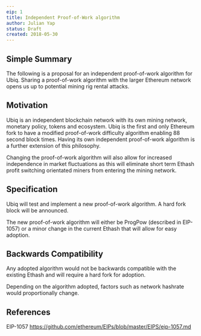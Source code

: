 ```yaml
---
eip: 1
title: Independent Proof-of-Work algorithm
author: Julian Yap
status: Draft
created: 2018-05-30
---
```


## Simple Summary

The following is a proposal for an independent proof-of-work algorithm for Ubiq. Sharing a proof-of-work algorithm with the larger Ethereum network opens us up to potential mining rig rental attacks. 

## Motivation

Ubiq is an independent blockchain network with its own mining network, monetary policy, tokens and ecosystem. Ubiq is the first and only Ethereum fork to have a modified proof-of-work difficulty algorithm enabling 88 second block times. Having its own independent proof-of-work algorithm is a further extension of this philosophy.

Changing the proof-of-work algorithm will also allow for increased independence in market fluctuations as this will eliminate short term Ethash profit switching orientated miners from entering the mining network.

## Specification

Ubiq will test and implement a new proof-of-work algorithm. A hard fork block will be announced.

The new proof-of-work algorithm will either be ProgPow (described in EIP-1057) or a minor change in the current Ethash that will allow for easy adoption.

## Backwards Compatibility

Any adopted algorithm would not be backwards compatible with the existing Ethash and will require a hard fork for adoption.

Depending on the algorithm adopted, factors such as network hashrate would proportionally change.

## References

EIP-1057 https://github.com/ethereum/EIPs/blob/master/EIPS/eip-1057.md


